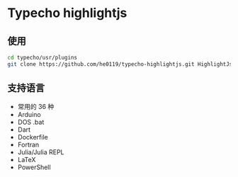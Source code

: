 # Typecho highlightjs

## 使用

```bash
cd typecho/usr/plugins
git clone https://github.com/he0119/typecho-highlightjs.git HighlightJs
```

## 支持语言

- 常用的 36 种
- Arduino
- DOS .bat
- Dart
- Dockerfile
- Fortran
- Julia/Julia REPL
- LaTeX
- PowerShell
